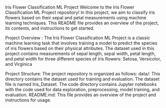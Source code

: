 Iris Flower Classification ML Project 
Welcome to the Iris Flower Classification ML Project repository! 
In this project, we aim to classify iris flowers based on their sepal and petal measurements using machine learning techniques. 
This README file provides an overview of the project, its contents, and instructions to get started. 

Project Overview : 
The Iris Flower Classification ML Project is a classic machine learning task that involves training a model to predict the species of iris flowers based on their physical attributes. 
The dataset used in this project contains measurements of sepal length, sepal width, petal length, and petal width for three different species of iris flowers: Setosa, Versicolor, and Virginica 

Project Structure: 
The project repository is organized as follows: data/: This directory contains the dataset used for training and evaluation. 
The dataset file is named Iris_Dataset. 
The code directory contains Jupyter notebooks with the code used for data exploration, preprocessing, model training, and evaluation.
README.md: This file provides an overview of the project and instructions for usage.
